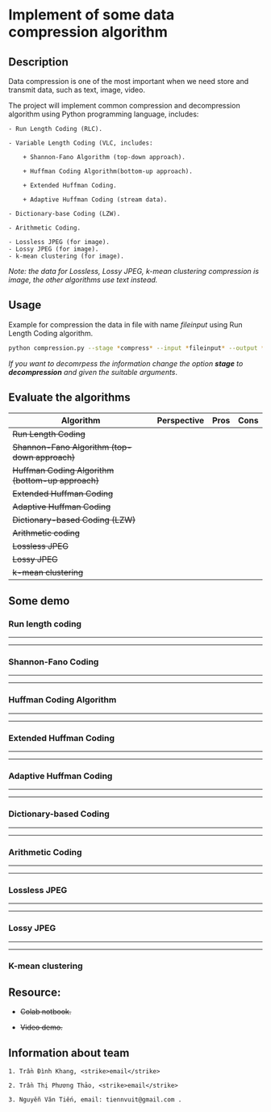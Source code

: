 # Implement of some data compression algorithm

## Description

Data compression is one of the most important when we need store and transmit data, such as text, image, video.

The project will implement common compression and decompression algorithm using Python programming language, includes: 

	- Run Length Coding (RLC).
	
	- Variable Length Coding (VLC, includes:
	
		+ Shannon-Fano Algorithm (top-down approach).
		
		+ Huffman Coding Algorithm(bottom-up approach).
		
		+ Extended Huffman Coding.
		
		+ Adaptive Huffman Coding (stream data).	
		
	- Dictionary-base Coding (LZW).
	
	- Arithmetic Coding.
	
	- Lossless JPEG (for image).
	- Lossy JPEG (for image).
	- k-mean clustering (for image).
	

*Note: the data for Lossless, Lossy JPEG, k-mean clustering compression is image, the other algorithms use text instead.*

## Usage

Example for compression the data in file with name *fileinput* using Run Length Coding algorithm.

```bash
python compression.py --stage *compress* --input *fileinput* --output *fileoutput*
```

*If you want to decomrpess the information change the option **stage** to **decompression** and given the suitable arguments*.

## Evaluate the algorithms

| Algorithm                                     	| Perspective 	| Pros 	| Cons 	|
|-----------------------------------------------	|-------------	|------	|------	|
| <strike>Run Length Coding</strike>                             	|             	|      	|      	|
| <strike>Shannon-Fano Algorithm (top-down approach)</strike>    	|             	|      	|      	|
| <strike>Huffman Coding Algorithm (bottom-up approach)</strike> 	|             	|      	|      	|
| <strike>Extended Huffman Coding</strike>                       	|             	|      	|      	|
| <strike>Adaptive Huffman Coding</strike>                       	|             	|      	|      	|
| <strike>Dictionary-based Coding (LZW)</strike>                 	|             	|      	|      	|
| <strike>Arithmetic coding</strike>                             	|             	|      	|      	|
| <strike>Lossless JPEG</strike>                                 	|             	|      	|      	|
| <strike>Lossy JPEG</strike>                                    	|             	|      	|      	|
| <strike>k-mean clustering</strike>                             	|             	|      	|      	|


## Some demo

### Run length coding
----

----
### Shannon-Fano Coding
----

----
### Huffman Coding Algorithm
----

----
### Extended Huffman Coding
----

----
### Adaptive Huffman Coding
----

----
### Dictionary-based Coding
----

---
### Arithmetic Coding
----

----
### Lossless JPEG
----

----
### Lossy JPEG
----

----
### K-mean clustering



## Resource:

- <strike>Colab notbook.</strike>

- <strike>Video demo.</strike>
	
## Information about team

	1. Trần Đình Khang, <strike>email</strike>
	
	2. Trần Thị Phương Thảo, <strike>email</strike>
	
	3. Nguyễn Văn Tiến, email: tiennvuit@gmail.com .
